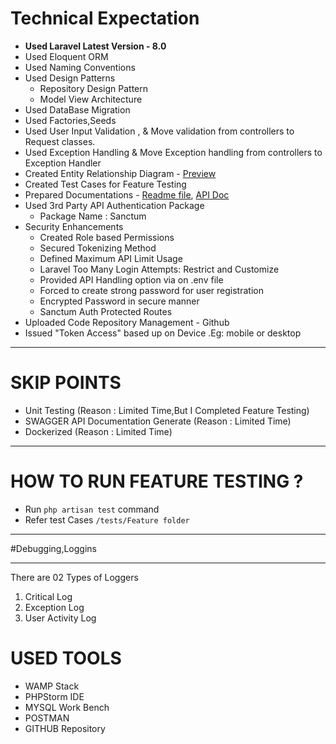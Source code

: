 # Technical Expectation

- **Used Laravel Latest Version - 8.0**
- Used Eloquent ORM  
- Used Naming Conventions
- Used Design Patterns
     - Repository Design Pattern  
     - Model View Architecture
- Used DataBase Migration
- Used Factories,Seeds  
- Used User Input Validation , & Move validation from controllers to Request classes.  
- Used Exception Handling & Move Exception handling from controllers to Exception Handler
- Created Entity Relationship Diagram - [Preview](https://snipboard.io/g2kxZ7.jpg)
- Created Test Cases for Feature Testing  
- Prepared Documentations - [Readme file](https://github.com/DDSameera/rmis-backend/blob/master/README.md), [API Doc](https://github.com/DDSameera/rmis-backend/blob/master/APIDOC.md)
- Used 3rd Party API Authentication Package
    - Package Name : Sanctum
- Security Enhancements
    - Created Role based Permissions
    - Secured Tokenizing Method
    - Defined Maximum API Limit Usage 
    - Laravel Too Many Login Attempts: Restrict and Customize
    - Provided API Handling option via on .env file  
    - Forced to create strong password for user registration
    - Encrypted Password in secure manner
    - Sanctum Auth Protected Routes
- Uploaded Code Repository Management - Github
- Issued "Token Access" based up on Device .Eg: mobile or desktop

____


# SKIP POINTS
- Unit Testing  (Reason : Limited Time,But I  Completed Feature Testing)
- SWAGGER API Documentation Generate (Reason : Limited Time)
- Dockerized (Reason : Limited Time)
___

# HOW TO RUN FEATURE TESTING ?
- Run `php artisan test` command
- Refer test Cases `/tests/Feature folder`

___

#Debugging,Loggins
___
There are 02 Types of Loggers 
  1. Critical Log
  2. Exception Log
  3. User Activity Log

# USED TOOLS
- WAMP Stack
- PHPStorm IDE
- MYSQL Work Bench
- POSTMAN
- GITHUB Repository

